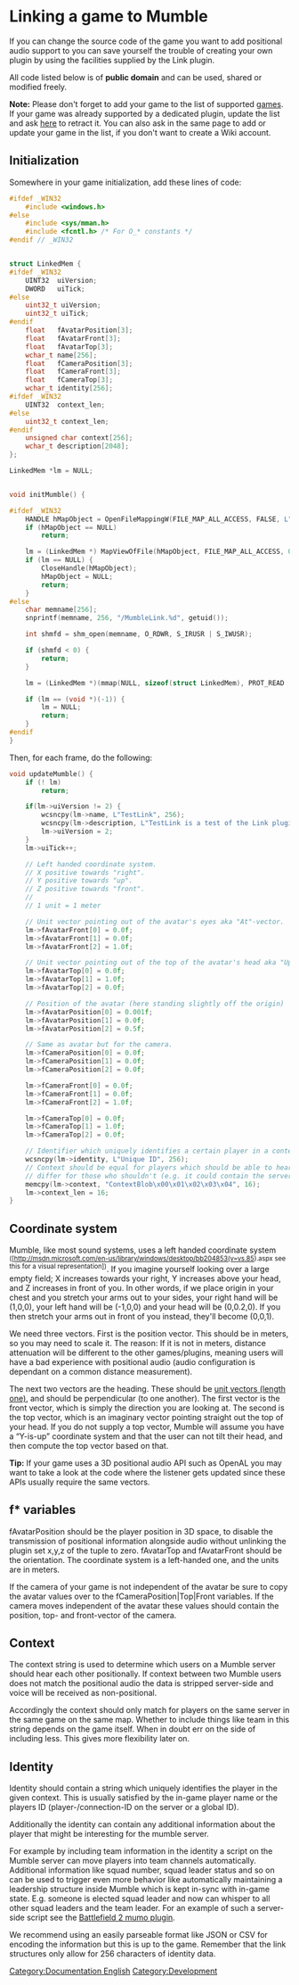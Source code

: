 # Linking a game to Mumble

If you can change the source code of the game you want to add positional
audio support to you can save yourself the trouble of creating your own
plugin by using the facilities supplied by the Link plugin.

All code listed below is of **public domain** and can be used, shared or
modified freely.

**Note:** Please don't forget to add your game to the list of supported
[games](games "wikilink"). If your game was already supported by a
dedicated plugin, update the list and ask
[here](https://github.com/mumble-voip/mumble/issues/new) to retract
it.
You can also ask in the same page to add or update your game in the
list, if you don't want to create a Wiki account.

## Initialization

Somewhere in your game initialization, add these lines of code:

``` cpp numberLines
#ifdef _WIN32
    #include <windows.h>
#else
    #include <sys/mman.h>
    #include <fcntl.h> /* For O_* constants */
#endif // _WIN32


struct LinkedMem {
#ifdef _WIN32
    UINT32  uiVersion;
    DWORD   uiTick;
#else
    uint32_t uiVersion;
    uint32_t uiTick;
#endif
    float   fAvatarPosition[3];
    float   fAvatarFront[3];
    float   fAvatarTop[3];
    wchar_t name[256];
    float   fCameraPosition[3];
    float   fCameraFront[3];
    float   fCameraTop[3];
    wchar_t identity[256];
#ifdef _WIN32
    UINT32  context_len;
#else
    uint32_t context_len;
#endif
    unsigned char context[256];
    wchar_t description[2048];
};

LinkedMem *lm = NULL;


void initMumble() {

#ifdef _WIN32
    HANDLE hMapObject = OpenFileMappingW(FILE_MAP_ALL_ACCESS, FALSE, L"MumbleLink");
    if (hMapObject == NULL)
        return;

    lm = (LinkedMem *) MapViewOfFile(hMapObject, FILE_MAP_ALL_ACCESS, 0, 0, sizeof(LinkedMem));
    if (lm == NULL) {
        CloseHandle(hMapObject);
        hMapObject = NULL;
        return;
    }
#else
    char memname[256];
    snprintf(memname, 256, "/MumbleLink.%d", getuid());

    int shmfd = shm_open(memname, O_RDWR, S_IRUSR | S_IWUSR);

    if (shmfd < 0) {
        return;
    }

    lm = (LinkedMem *)(mmap(NULL, sizeof(struct LinkedMem), PROT_READ | PROT_WRITE, MAP_SHARED, shmfd,0));

    if (lm == (void *)(-1)) {
        lm = NULL;
        return;
    }
#endif
}
```

Then, for each frame, do the following:

``` cpp numberLines
void updateMumble() {
    if (! lm)
        return;

    if(lm->uiVersion != 2) {
        wcsncpy(lm->name, L"TestLink", 256);
        wcsncpy(lm->description, L"TestLink is a test of the Link plugin.", 2048);
        lm->uiVersion = 2;
    }
    lm->uiTick++;

    // Left handed coordinate system.
    // X positive towards "right".
    // Y positive towards "up".
    // Z positive towards "front".
    //
    // 1 unit = 1 meter

    // Unit vector pointing out of the avatar's eyes aka "At"-vector.
    lm->fAvatarFront[0] = 0.0f;
    lm->fAvatarFront[1] = 0.0f;
    lm->fAvatarFront[2] = 1.0f;

    // Unit vector pointing out of the top of the avatar's head aka "Up"-vector (here Top points straight up).
    lm->fAvatarTop[0] = 0.0f;
    lm->fAvatarTop[1] = 1.0f;
    lm->fAvatarTop[2] = 0.0f;

    // Position of the avatar (here standing slightly off the origin)
    lm->fAvatarPosition[0] = 0.001f;
    lm->fAvatarPosition[1] = 0.0f;
    lm->fAvatarPosition[2] = 0.5f;

    // Same as avatar but for the camera.
    lm->fCameraPosition[0] = 0.0f;
    lm->fCameraPosition[1] = 0.0f;
    lm->fCameraPosition[2] = 0.0f;

    lm->fCameraFront[0] = 0.0f;
    lm->fCameraFront[1] = 0.0f;
    lm->fCameraFront[2] = 1.0f;

    lm->fCameraTop[0] = 0.0f;
    lm->fCameraTop[1] = 1.0f;
    lm->fCameraTop[2] = 0.0f;

    // Identifier which uniquely identifies a certain player in a context (e.g. the ingame name).
    wcsncpy(lm->identity, L"Unique ID", 256);
    // Context should be equal for players which should be able to hear each other positional and
    // differ for those who shouldn't (e.g. it could contain the server+port and team)
    memcpy(lm->context, "ContextBlob\x00\x01\x02\x03\x04", 16);
    lm->context_len = 16;
}
```

## Coordinate system

Mumble, like most sound systems, uses a left handed coordinate system
<sup>(\[<http://msdn.microsoft.com/en-us/library/windows/desktop/bb204853(v=vs.85>).aspx
see this for a visual representation\])</sup>. If you imagine yourself
looking over a large empty field; X increases towards your right, Y
increases above your head, and Z increases in front of you. In other
words, if we place origin in your chest and you stretch your arms out to
your sides, your right hand will be (1,0,0), your left hand will be
(-1,0,0) and your head will be (0,0.2,0). If you then stretch your arms
out in front of you instead, they'll become (0,0,1).

We need three vectors. First is the position vector. This should be in
meters, so you may need to scale it. The reason: If it is not in meters,
distance attenuation will be different to the other games/plugins,
meaning users will have a bad experience with positional audio (audio
configuration is dependant on a common distance measurement).

The next two vectors are the heading. These should be [unit vectors
(length one)](https://en.wikipedia.org/wiki/Unit_vector), and should be
perpendicular (to one another). The first vector is the front vector,
which is simply the direction you are looking at. The second is the top
vector, which is an imaginary vector pointing straight out the top of
your head. If you do not supply a top vector, Mumble will assume you
have a “Y-is-up” coordinate system and that the user can not tilt their
head, and then compute the top vector based on that.

<b>Tip:</b> If your game uses a 3D positional audio API such as OpenAL
you may want to take a look at the code where the listener gets updated
since these APIs usually require the same vectors.

## f\* variables

fAvatarPosition should be the player position in 3D space, to disable
the transmission of positional information alongside audio without
unlinking the plugin set x,y,z of the tuple to zero. fAvatarTop and
fAvatarFront should be the orientation. The coordinate system is a
left-handed one, and the units are in meters.

If the camera of your game is not independent of the avatar be sure to
copy the avatar values over to the fCameraPosition|Top|Front variables.
If the camera moves independent of the avatar these values should
contain the position, top- and front-vector of the camera.

## Context

The context string is used to determine which users on a Mumble server
should hear each other positionally. If context between two Mumble users
does not match the positional audio the data is stripped server-side and
voice will be received as non-positional.

Accordingly the context should only match for players on the same server
in the same game on the same map. Whether to include things like team in
this string depends on the game itself. When in doubt err on the side of
including less. This gives more flexibility later on.

## Identity

Identity should contain a string which uniquely identifies the player in
the given context. This is usually satisfied by the in-game player name
or the players ID (player-/connection-ID on the server or a global ID).

Additionally the identity can contain any additional information about
the player that might be interesting for the mumble server.

For example by including team information in the identity a script on
the Mumble server can move players into team channels automatically.
Additional information like squad number, squad leader status and so on
can be used to trigger even more behavior like automatically maintaining
a leadership structure inside Mumble which is kept in-sync with in-game
state. E.g. someone is elected squad leader and now can whisper to all
other squad leaders and the team leader. For an example of such a
server-side script see the [Battlefield 2 mumo
plugin](https://github.com/mumble-voip/mumo/blob/master/modules/bf2.py).

We recommend using an easily parseable format like JSON or CSV for
encoding the information but this is up to the game. Remember that the
link structures only allow for 256 characters of identity data.

[Category:Documentation
English](Category:Documentation_English "wikilink")
[Category:Development](Category:Development "wikilink")